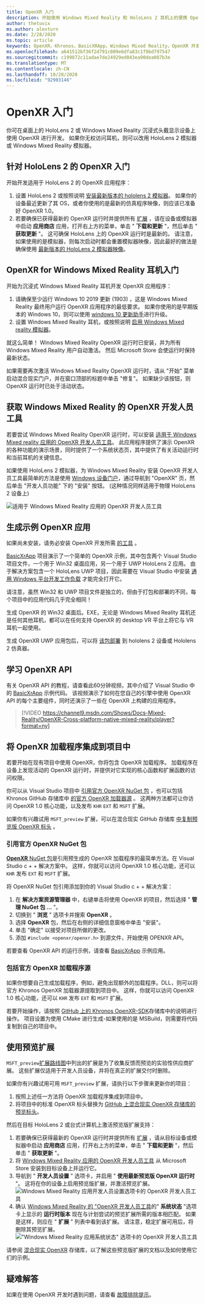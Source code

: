 ```yaml
---
title: OpenXR 入门
description: 开始使用 Windows Mixed Reality 和 HoloLens 2 耳机上的便携 OpenXR API 标准版。
author: thetuvix
ms.author: alexturn
ms.date: 2/28/2020
ms.topic: article
keywords: OpenXR，Khronos，BasicXRApp，Windows Mixed Reality，OpenXR 开发人员工具，DirectX，本机，本机应用，自定义引擎，中间件，开始，101，预览版扩展，OpenXR 运行时版本，系统状态
ms.openlocfilehash: a641512bf36f2d791c009e6dfa83c1f9bd797547
ms.sourcegitcommit: c199872c11adae7de24929ed043ea90dea087b3e
ms.translationtype: MT
ms.contentlocale: zh-CN
ms.lasthandoff: 10/28/2020
ms.locfileid: "92903146"
---
```

# <a name="getting-started-with-openxr"></a>OpenXR 入门

你可在桌面上的 HoloLens 2 或 Windows Mixed Reality 沉浸式头戴显示设备上使用 OpenXR 进行开发。  如果你无权访问耳机，则可以改用 HoloLens 2 模拟器或 Windows Mixed Reality 模拟器。

## <a name="getting-started-with-openxr-for-hololens-2"></a>针对 HoloLens 2 的 OpenXR 入门

开始开发适用于 HoloLens 2 的 OpenXR 应用程序：

1. 设置 HoloLens 2 或按照说明 [安装最新版本的 hololens 2 模拟器](../platform-capabilities-and-apis/using-the-hololens-emulator.md)。  如果你的设备最近更新了其 OS，或者你使用的是最新的仿真程序映像，则应该已准备好 OpenXR 1.0。
1. 若要确保已获得最新的 OpenXR 运行时并提供所有 [扩展](openxr.md#roadmap) ，请在设备或模拟器中启动 **应用商店** 应用，打开右上方的菜单，单击 " **下载和更新** "，然后单击 " **获取更新** "。  这可确保 HoloLens 上的 OpenXR 运行时是最新的。  请注意，如果使用的是模拟器，则每次启动时都会重置模拟器映像，因此最好的做法是确保使用 [最新版本的 HoloLens 2 模拟器映像](../platform-capabilities-and-apis/using-the-hololens-emulator.md)。

## <a name="getting-started-with-openxr-for-windows-mixed-reality-headsets"></a>OpenXR for Windows Mixed Reality 耳机入门

开始为沉浸式 Windows Mixed Reality 耳机开发 OpenXR 应用程序：

1. 请确保至少运行 Windows 10 2019 更新 (1903) ，这是 Windows Mixed Reality 最终用户运行 OpenXR 应用程序的最低要求。  如果你使用的是早期版本的 Windows 10，则可以使用 <a href="https://www.microsoft.com/software-download/windows10" target="_blank">windows 10 更新助手</a>进行升级。
2. 设置 Windows Mixed Reality 耳机，或按照说明 [启用 Windows Mixed reality 模拟器](../platform-capabilities-and-apis/using-the-windows-mixed-reality-simulator.md)。

就这么简单！  Windows Mixed Reality OpenXR 运行时已安装，并为所有 Windows Mixed Reality 用户自动激活。  然后 Microsoft Store 会使运行时保持最新状态。

如果需要再次激活 Windows Mixed Reality OpenXR 运行时，请从 "开始" 菜单启动混合现实门户，并在窗口顶部的标题中单击 "修复"。  如果缺少该按钮，则 OpenXR 运行时已处于活动状态。<br>

## <a name="getting-the-openxr-developer-tools-for-windows-mixed-reality"></a>获取 Windows Mixed Reality 的 OpenXR 开发人员工具

若要尝试 Windows Mixed Reality OpenXR 运行时，可以安装 <a href="https://www.microsoft.com/store/productId/9n5cvvl23qbt" target="_blank">适用于 Windows Mixed reality 应用的 OpenXR 开发人员工具</a>。  此应用程序提供了演示 OpenXR 的各种功能的演示场景，同时提供了一个系统状态页，其中提供了有关活动运行时和当前耳机的关键信息。

如果使用 HoloLens 2 模拟器，为 Windows Mixed Reality 安装 OpenXR 开发人员工具最简单的方法是使用 [Windows 设备门户](../platform-capabilities-and-apis/using-the-windows-device-portal.md)，通过导航到 "OpenXR" 页，然后单击 "开发人员功能" 下的 "安装" 按钮。  (这种情况同样适用于物理 HoloLens 2 设备上) 

![适用于 Windows Mixed Reality 应用的 OpenXR 开发人员工具](images/mixed-reality-openxr-developer-tools.png)

## <a name="building-a-sample-openxr-app"></a>生成示例 OpenXR 应用

如果尚未安装，请务必安装 OpenXR 开发所需 [的工具](../install-the-tools.md) 。

<a href="https://github.com/microsoft/OpenXR-MixedReality/tree/master/samples/BasicXrApp" target="_blank">BasicXrApp</a> 项目演示了一个简单的 OpenXR 示例，其中包含两个 Visual Studio 项目文件，一个用于 Win32 桌面应用，另一个用于 UWP HoloLens 2 应用。  由于解决方案包含一个 HoloLens UWP 项目，因此需要在 Visual Studio 中安装 [通用 Windows 平台开发工作负载](../install-the-tools.md#installation-checklist) 才能完全打开它。

请注意，虽然 Win32 和 UWP 项目文件是独立的，但由于打包和部署的不同，每个项目中的应用代码几乎完全相同！

生成 OpenXR 的 Win32 桌面后。EXE，无论是 Windows Mixed Reality 耳机还是任何其他耳机，都可以在任何支持 OpenXR 的 desktop VR 平台上将它与 VR 耳机一起使用。

生成 OpenXR UWP 应用包后，可以将 [该包部署](../platform-capabilities-and-apis/using-visual-studio.md) 到 hololens 2 设备或 Hololens 2 仿真器。

## <a name="learning-the-openxr-api"></a>学习 OpenXR API

有关 OpenXR API 的教程，请查看此60分钟视频，其中介绍了 Visual Studio 中的 <a href="https://github.com/microsoft/OpenXR-MixedReality/tree/master/samples/BasicXrApp" target="_blank">BasicXrApp</a> 示例代码。  该视频演示了如何在您自己的引擎中使用 OpenXR API 的每个主要组件，同时还演示了一些在 OpenXR 上构建的应用程序。
>[!VIDEO https://channel9.msdn.com/Shows/Docs-Mixed-Reality/OpenXR-Cross-platform-native-mixed-reality/player?format=ny]

## <a name="integrate-the-openxr-loader-into-a-project"></a>将 OpenXR 加载程序集成到项目中

若要开始在现有项目中使用 OpenXR，你将包含 OpenXR 加载程序。  加载程序在设备上发现活动的 OpenXR 运行时，并提供对它实现的核心函数和扩展函数的访问权限。

你可以从 Visual Studio 项目中 [引用官方 OpenXR NuGet 包](#reference-official-openxr-nuget-package) ，也可以包括 Khronos GitHub 存储库中 [的官方 OpenXR 加载器源](#include-official-openxr-loader-source)  。  这两种方法都可让你访问 OpenXR 1.0 核心功能，以及发布 `KHR` `EXT` 和 `MSFT` 扩展。

如果你有兴趣试用 `MSFT_preview` 扩展，可以在混合现实 GitHub 存储库 [中复制预览版 OpenXR 标头](#using-preview-extensions) 。

### <a name="reference-official-openxr-nuget-package"></a>引用官方 OpenXR NuGet 包

<a href="https://www.nuget.org/packages/OpenXR.Loader/" target="_blank"> **OpenXR** NuGet 包</a>是引用预生成的 OpenXR 加载程序的最简单方法。在 Visual Studio c + + 解决方案中。  这样，你就可以访问 OpenXR 1.0 核心功能，还可以 `KHR` 发布 `EXT` 和 `MSFT` 扩展。

将 OpenXR NuGet 包引用添加到你的 Visual Studio c + + 解决方案：
1. 在 **解决方案资源管理器** 中，右键单击将使用 OpenXR 的项目，然后选择 " **管理 NuGet 包 ...** "。
1. 切换到 " **浏览** " 选项卡并搜索 **OpenXR** 。
1. 选择 **OpenXR** 包，然后在右侧的详细信息窗格中单击 "安装"。
1. 单击 "确定" 以接受对项目所做的更改。
1. 添加 `#include <openxr/openxr.h>` 到源文件，开始使用 OPENXR API。

若要查看 OpenXR API 的运行示例，请查看 <a href="https://github.com/microsoft/OpenXR-MixedReality/tree/master/samples/BasicXrApp" target="_blank">BasicXrApp</a> 示例应用。

### <a name="include-official-openxr-loader-source"></a>包括官方 OpenXR 加载程序源

如果你想要自己生成加载程序，例如，避免出现额外的加载程序。DLL，则可以将官方 Khronos OpenXR 加载器源提取到项目中。  这样，你就可以访问 OpenXR 1.0 核心功能，还可以 `KHR` 发布 `EXT` 和 `MSFT` 扩展。

若要开始操作，请按照 <a href="https://github.com/KhronosGroup/OpenXR-SDK" target="_blank">GitHub 上的 Khronos OpenXR-SDK</a>存储库中的说明进行操作。  项目设置为使用 CMake 进行生成-如果使用的是 MSBuild，则需要将代码复制到自己的项目中。

## <a name="using-preview-extensions"></a>使用预览扩展

`MSFT_preview`[扩展路线图](openxr.md#roadmap)中列出的扩展是为了收集反馈而预览的实验性供应商扩展。  这些扩展仅适用于开发人员设备，并将在真正的扩展交付时删除。

如果你有兴趣试用可用 `MSFT_preview` 扩展，请执行以下步骤来更新你的项目：
1. 按照上述任一方法将 OpenXR 加载程序集成到项目中。
1. 将项目中的标准 OpenXR 标头替换为 <a href="https://github.com/microsoft/OpenXR-MixedReality/tree/master/openxr_preview/include/openxr" target="_blank">GitHub 上混合现实 OpenXR 存储库的预览标头</a>。

然后在目标 HoloLens 2 或台式计算机上激活预览版扩展支持：
  1. 若要确保已获得最新的 OpenXR 运行时并提供所有 [扩展](openxr.md#roadmap) ，请从目标设备或模拟器中启动 **应用商店** 应用，打开右上方的菜单，单击 " **下载和更新** "，然后单击 " **获取更新** "。
  1. 将 <a href="https://www.microsoft.com/store/productId/9n5cvvl23qbt" target="_blank">Windows Mixed Reality 应用的 OpenXR 开发人员工具</a> 从 Microsoft Store 安装到目标设备上并运行它。
  1. 导航到 " **开发人员设置** " 选项卡，并启用 " **使用最新预览版 OpenXR 运行时** "。  这将在你的设备上启用预览版扩展，并激活预览扩展。
     ![Windows Mixed Reality 应用开发人员设置选项卡的 OpenXR 开发人员工具](images/mixed-reality-openxr-developer-tools-settings.png)
  1. 确认 [Windows Mixed Reality 的 "OpenXR 开发人员工具](openxr-getting-started.md#getting-the-openxr-developer-tools-for-windows-mixed-reality)的" **系统状态** "选项卡上显示的 **运行时版本** 现在与计划尝试的预览扩展所需的版本相匹配。  如果是这样，则应在 " **扩展** " 列表中看到该扩展。  请注意，稳定扩展可用后，将删除其预览扩展。<br />
     !["Windows Mixed Reality 应用系统状态" 选项卡的 OpenXR 开发人员工具](images/mixed-reality-openxr-developer-tools-status.png)

请参阅 <a href="https://github.com/microsoft/OpenXR-MixedReality#openxr-preview-extensions" target="_blank">混合现实 OpenXR</a> 存储库，以了解这些预览版扩展的文档以及如何使用它们的示例。

## <a name="troubleshooting"></a>疑难解答

如果在使用 OpenXR 开发时遇到问题，请查看 [故障排除提示](openxr-troubleshooting.md)。